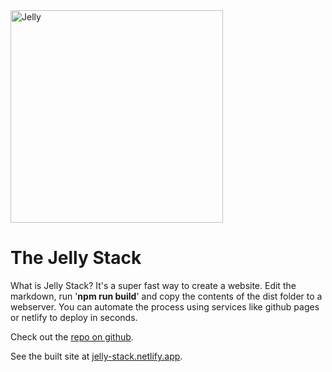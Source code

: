 <!--
  "title": "The Jelly Stack",
  "author": "Kevin kelly",
  "description": "Publish static html/css sites from markdown",
  "image": "./images/jelly-sml.png",
  "published": "October 10, 2020"
-->

<img src="./images/jelly-sml.png" alt="Jelly" width="340" class="image-centered">

# The Jelly Stack

What is Jelly Stack? It's a super fast way to create a website. Edit the markdown, run '**npm run build**' and copy the contents of the dist folder to a webserver. You can automate the process using services like github pages or netlify to deploy in seconds.

Check out the [repo on github](https://github.com/mullaney/jelly-stack).

See the built site at [jelly-stack.netlify.app](https://jelly-stack.netlify.app).
